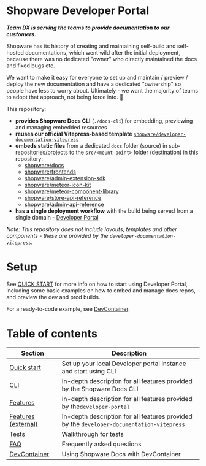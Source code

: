 # Shopware Developer Portal

_**Team DX is serving the teams to provide documentation to our customers.**_

Shopware has its history of creating and maintaining self-build and self-hosted documentations, which went wild after
the initial deployment, because there was no dedicated "owner" who directly maintained the docs and fixed bugs etc.

We want to make it easy for everyone to set up and maintain / preview / deploy the new documentation and have a
dedicated "ownership" so people have less to worry about. Ultimately - we want the majority of teams to adopt that
approach, not being force into. :slightly_smiling_face:

This repository:

- **provides Shopware Docs CLI** (`./docs-cli`) for embedding, previewing and managing embedded resources
- **reuses our official Vitepress-based
  template**
  [`shopware/developer-documentation-vitepress`](https://github.com/shopware/developer-documentation-vitepress)
- **embeds static files** from a dedicated `docs` folder (source) in sub-repositories/projects to
  the `src/<mount-point>`
  folder (destination) in this repository:
    - [shopware/docs](https://github.com/shopware/docs)
    - [shopware/frontends](https://github.com/shopware/frontends)
    - [shopware/admin-extension-sdk](https://github.com/shopware/admin-extension-sdk)
    - [shopware/meteor-icon-kit](https://github.com/shopware/meteor-icon-kit)
    - [shopware/meteor-component-library](https://github.com/shopware/meteor-component-library)
    - [shopware/store-api-reference](https://github.com/shopware/store-api-reference)
    - [shopware/admin-api-reference](https://github.com/shopware/admin-api-reference)
- **has a single deployment workflow** with the build being served from a single
  domain - [Developer Portal](https://beta-developer.shopware.com)

_Note: This repository does not include layouts, templates and other components - these are provided by the
`developer-documentation-vitepress`._

# Setup

See [QUICK START](./QUICK-START.md) for more info on how to start using Developer Portal, including some basic examples
on how to embed and manage docs repos, and preview the dev and prod builds.

For a ready-to-code example, see [DevContainer](./DEV-CONTAINER.md).

# Table of contents

| Section                              | Description                                                                               |
|--------------------------------------|-------------------------------------------------------------------------------------------|
| [Quick start](./QUICK-START.md)      | Set up your local Developer portal instance and start using CLI                           |
| [CLI](./CLI.md)                      | In-depth description for all features provided by the Shopware Docs CLI                   |
| [Features](./FEATURES.md)            | In-depth description for all features provided by the`developer-portal`                   |
| [Features (external)](./FEATURES.md) | In-depth description for all features provided by the `developer-documentation-vitepress` |
| [Tests](./TESTS.md)                  | Walkthrough for tests                                                                     |
| [FAQ](./FAQ.md)                      | Frequently asked questions                                                                |
| [DevContainer](./DEV-CONTAINER.md)   | Using Shopware Docs with DevContainer                                                     |